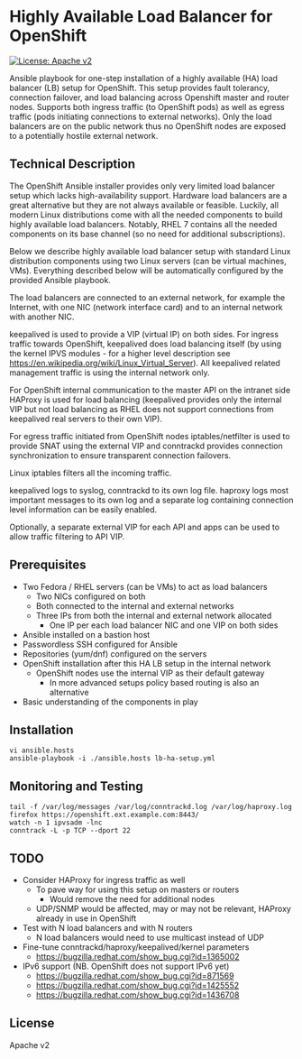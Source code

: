 # Highly Available Load Balancer for OpenShift

[![License: Apache v2](https://img.shields.io/badge/license-Apache%20v2-brightgreen.svg)](https://www.apache.org/licenses/LICENSE-2.0)

Ansible playbook for one-step installation of a highly available (HA)
load balancer (LB) setup for OpenShift. This setup provides fault
tolerancy, connection failover, and load balancing across Openshift
master and router nodes. Supports both ingress traffic (to OpenShift
pods) as well as egress traffic (pods initiating connections to external
networks). Only the load balancers are on the public network thus no
OpenShift nodes are exposed to a potentially hostile external network.

## Technical Description

The OpenShift Ansible installer provides only very limited load balancer
setup which lacks high-availability support. Hardware load balancers are
a great alternative but they are not always available or feasible.
Luckily, all modern Linux distributions come with all the needed
components to build highly available load balancers. Notably, RHEL 7
contains all the needed components on its base channel (so no need for
additional subscriptions).

Below we describe highly available load balancer setup with standard
Linux distribution components using two Linux servers (can be virtual
machines, VMs). Everything described below will be automatically
configured by the provided Ansible playbook.

The load balancers are connected to an external network, for example the
Internet, with one NIC (network interface card) and to an internal
network with another NIC.

keepalived is used to provide a VIP (virtual IP) on both sides. For
ingress traffic towards OpenShift, keepalived does load balancing itself
(by using the kernel IPVS modules - for a higher level description see
https://en.wikipedia.org/wiki/Linux_Virtual_Server). All keepalived
related management traffic is using the internal network only.

For OpenShift internal communication to the master API on the intranet
side HAProxy is used for load balancing (keepalived provides only the
internal VIP but not load balancing as RHEL does not support connections
from keepalived real servers to their own VIP).

For egress traffic initiated from OpenShift nodes iptables/netfilter is
used to provide SNAT using the external VIP and conntrackd provides
connection synchronization to ensure transparent connection failovers.

Linux iptables filters all the incoming traffic.

keepalived logs to syslog, conntrackd to its own log file. haproxy logs
most important messages to its own log and a separate log containing
connection level information can be easily enabled.

Optionally, a separate external VIP for each API and apps can be used to
allow traffic filtering to API VIP.

## Prerequisites

* Two Fedora / RHEL servers (can be VMs) to act as load balancers
  * Two NICs configured on both
  * Both connected to the internal and external networks
  * Three IPs from both the internal and external network allocated
    * One IP per each load balancer NIC and one VIP on both sides
* Ansible installed on a bastion host
* Passwordless SSH configured for Ansible
* Repositories (yum/dnf) configured on the servers
* OpenShift installation after this HA LB setup in the internal network
  * OpenShift nodes use the internal VIP as their default gateway
    * In more advanced setups policy based routing is also an alternative
* Basic understanding of the components in play

## Installation

```
vi ansible.hosts
ansible-playbook -i ./ansible.hosts lb-ha-setup.yml
```

## Monitoring and Testing

```
tail -f /var/log/messages /var/log/conntrackd.log /var/log/haproxy.log
firefox https://openshift.ext.example.com:8443/
watch -n 1 ipvsadm -lnc
conntrack -L -p TCP --dport 22
```

## TODO

* Consider HAProxy for ingress traffic as well
  * To pave way for using this setup on masters or routers
    * Would remove the need for additional nodes
  * UDP/SNMP would be affected, may or may not be relevant,
    HAProxy already in use in OpenShift
* Test with N load balancers and with N routers
  * N load balancers would need to use multicast instead of UDP
* Fine-tune conntrackd/haproxy/keepalived/kernel parameters
  * https://bugzilla.redhat.com/show_bug.cgi?id=1365002
* IPv6 support (NB. OpenShift does not support IPv6 yet)
  * https://bugzilla.redhat.com/show_bug.cgi?id=871569
  * https://bugzilla.redhat.com/show_bug.cgi?id=1425552
  * https://bugzilla.redhat.com/show_bug.cgi?id=1436708

## License

Apache v2
